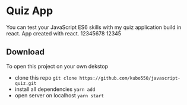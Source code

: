 # Quiz App

You can test your JavaScript ES6 skills with my quiz application build in react. App created with react.
12345678
12345
## Download 

To open this project on your own dekstop 
 - clone this repo ` git clone https://github.com/kubo550/javascript-quiz.git `
 - install all dependencies ` yarn add `
 - open server on localhost ` yarn start `
